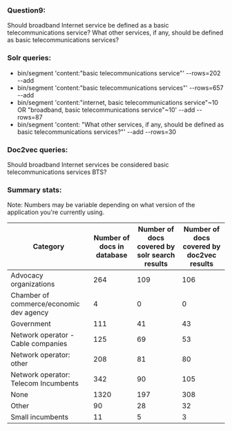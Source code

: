 ### Question9:

Should broadband Internet service be defined as a basic telecommunications service? What other services, if any, should be defined as basic telecommunications services?


### Solr queries:

- bin/segment 'content:"basic telecommunications service"' --rows=202 --add
- bin/segment 'content:"basic telecommunications services"' --rows=657 --add
- bin/segment 'content:"internet, basic telecommunications service"~10 OR "broadband, basic telecommunications service"~10' --add --rows=87
- bin/segment 'content: "What other services, if any, should be defined as basic telecommunications services?"' --add --rows=30

### Doc2vec queries:
Should broadband Internet services be considered basic telecommunications services BTS?

### Summary stats:
Note: Numbers may be variable depending on what version of the application you're currently using.

Category| Number of docs in database | Number of docs covered by solr search results | Number of docs covered by  doc2vec results|
--- | --- | --- | --- |
Advocacy organizations |  264 | 109 | 106   
Chamber of commerce/economic dev agency |  4 | 0 | 0   
Government  | 111 | 41 | 43   
Network operator - Cable companies | 125 | 69 | 53   
Network operator: other | 208 | 81 | 80    
Network operator: Telecom Incumbents | 342 |  90 | 105    
None  | 1320  | 197  |  308  
Other | 90 | 28 | 32
Small incumbents  | 11  | 5 | 3   
